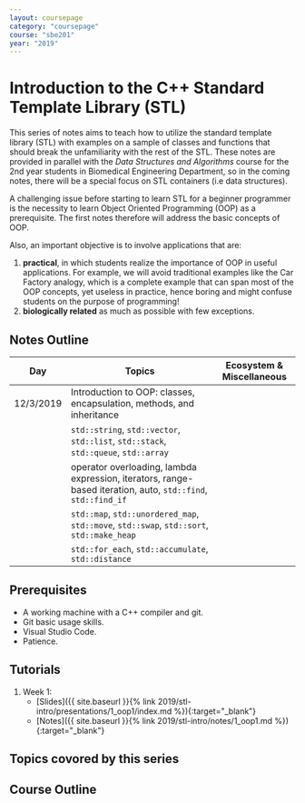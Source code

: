 ```yaml
---
layout: coursepage
category: "coursepage"
course: "sbe201"
year: "2019"
---
```


# Introduction to the C++ Standard Template Library \(STL\)


This series of notes aims to teach how to utilize the standard template library (STL) with examples on a sample of classes and functions that should break the unfamiliarity with the rest of the STL. These notes are provided in parallel with the *Data Structures and Algorithms* course for the 2nd year students in Biomedical Engineering Department, so in the coming notes, there will be a special focus on STL containers (i.e data structures).


A challenging issue before starting to learn STL for a beginner programmer is the necessity to learn Object Oriented Programming (OOP) as a prerequisite. The first notes therefore will address the basic concepts of OOP.

Also, an important objective is to involve applications that are:

1. **practical**, in which students realize the importance of OOP in useful applications. For example, we will avoid traditional examples like the Car Factory analogy, which is a complete example that can span most of the OOP concepts, yet useless in practice, hence boring and might confuse students on the purpose of programming!
1. **biologically related** as much as possible with few exceptions.

## Notes Outline

| Day | Topics | Ecosystem & Miscellaneous |
|------|----------------------|-----------|
| 12/3/2019 | Introduction to OOP: classes, encapsulation, methods, and inheritance  |  |
|   | `std::string`, `std::vector`, `std::list`, `std::stack`, `std::queue`, `std::array` |   |
|  |  operator overloading, lambda expression, iterators, range-based iteration, auto, `std::find`, `std::find_if`
|   | `std::map`, `std::unordered_map`, `std::move`, `std::swap`, `std::sort`, `std::make_heap` |   |
| | `std::for_each`, `std::accumulate`, `std::distance` | |

## Prerequisites

* A working machine with a C++ compiler and git.
* Git basic usage skills.
* Visual Studio Code.
* Patience.

## Tutorials

1. Week 1:
    * [Slides]({{ site.baseurl }}{% link 2019/stl-intro/presentations/1_oop1/index.md %}){:target="_blank"}
    * [Notes]({{ site.baseurl }}{% link 2019/stl-intro/notes/1_oop1.md %}){:target="_blank"}

## Topics covored by this series

## Course Outline
